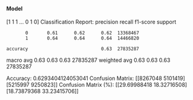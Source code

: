 #### Model
[1 1 1 ... 0 1 0]
Classification Report:
              precision    recall  f1-score   support

           0       0.61      0.62      0.62  13368467
           1       0.64      0.64      0.64  14466820

    accuracy                           0.63  27835287
   macro avg       0.63      0.63      0.63  27835287
weighted avg       0.63      0.63      0.63  27835287

Accuracy: 0.6293404124053041
Confusion Matrix:
[[8267048 5101419]
 [5215997 9250823]]
Confusion Matrix (%):
[[29.69988418 18.32716508]
 [18.73879368 33.23415706]]
